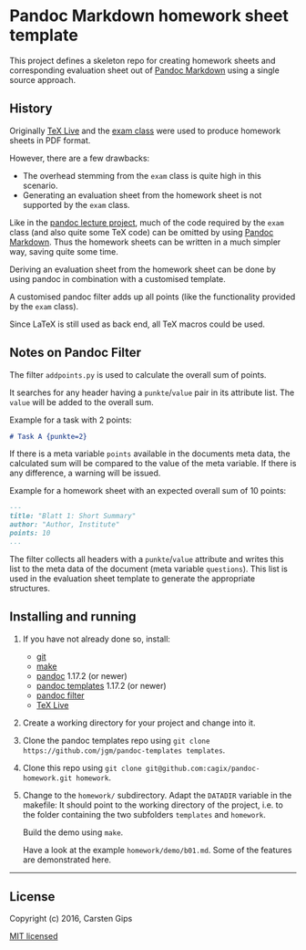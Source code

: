 Pandoc Markdown homework sheet template
=======================================

This project defines a skeleton repo for creating homework sheets and
corresponding evaluation sheet out of
[Pandoc Markdown](http://pandoc.org/MANUAL.html)
using a single source approach.


History
-------

Originally [TeX Live](https://www.tug.org/texlive/) and the
[exam class](https://www.ctan.org/pkg/exam) were used to produce
homework sheets in PDF format.

However, there are a few drawbacks:

*   The overhead stemming from the `exam` class is quite high in this scenario.
*   Generating an evaluation sheet from the homework sheet is not supported by
    the `exam` class.

Like in the [pandoc lecture project](https://github.com/cagix/pandoc-lecture),
much of the code required by the `exam` class (and also quite some TeX code)
can be omitted by using [Pandoc Markdown](http://pandoc.org/MANUAL.html). Thus
the homework sheets can be written in a much simpler way, saving quite some time.

Deriving an evaluation sheet from the homework sheet can be done by using
pandoc in combination with a customised template.

A customised pandoc filter adds up all points (like the functionality provided
by the `exam` class).

Since LaTeX is still used as back end, all TeX macros could be used.


Notes on Pandoc Filter
----------------------

The filter `addpoints.py` is used to calculate the overall sum of points.

It searches for any header having a `punkte`/`value` pair in its attribute
list. The `value` will be added to the overall sum.

Example for a task with 2 points:
```markdown
# Task A {punkte=2}
```

If there is a meta variable `points` available in the documents meta data, the
calculated sum will be compared to the value of the meta variable. If there is
any difference, a warning will be issued.

Example for a homework sheet with an expected overall sum of 10 points:
```markdown
---
title: "Blatt 1: Short Summary"
author: "Author, Institute"
points: 10
...
```

The filter collects all headers with a `punkte`/`value` attribute and writes
this list to the meta data of the document (meta variable `questions`). This
list is used in the evaluation sheet template to generate the appropriate
structures.


Installing and running
----------------------

1.  If you have not already done so, install:

    *   [git](https://git-scm.com/)
    *   [make](https://www.gnu.org/software/make/)
    *   [pandoc](http://pandoc.org/installing.html) 1.17.2 (or newer)
    *   [pandoc templates](https://github.com/jgm/pandoc-templates) 1.17.2 (or newer)
    *   [pandoc filter](https://github.com/jgm/pandocfilters)
    *   [TeX Live](http://www.tug.org/texlive/)

2.  Create a working directory for your project and change into it.

3.  Clone the pandoc templates repo using `git clone https://github.com/jgm/pandoc-templates templates`.

4.  Clone this repo using `git clone git@github.com:cagix/pandoc-homework.git homework`.

5.  Change to the `homework/` subdirectory. Adapt the `DATADIR` variable in the
    makefile: It should point to the working directory of the project, i.e. to
    the folder containing the two subfolders `templates` and `homework`.

    Build the demo using `make`.

    Have a look at the example `homework/demo/b01.md`. Some of the features
    are demonstrated here.



---

License
-------

Copyright (c) 2016, Carsten Gips

[MIT licensed](http://opensource.org/licenses/MIT)



